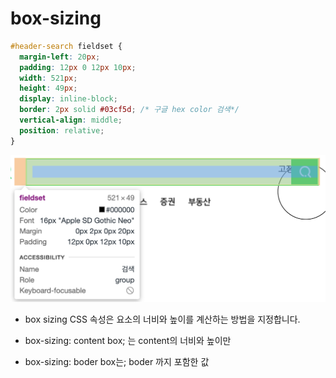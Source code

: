 # box-sizing

```css
#header-search fieldset {
  margin-left: 20px;
  padding: 12px 0 12px 10px;
  width: 521px;
  height: 49px;
  display: inline-block;
  border: 2px solid #03cf5d; /* 구글 hex color 검색*/
  vertical-align: middle;
  position: relative;
}
```

  <img src="./assets/image-08.png"/>

- box sizing CSS 속성은 요소의 너비와 높이를 계산하는 방법을 지정합니다.

- box-sizing: content box; 는 content의 너비와 높이만
- box-sizing: boder box는; boder 까지 포함한 값
